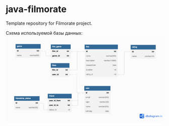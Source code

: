 # java-filmorate
Template repository for Filmorate project.

Схема используемой базы данных:
![Filmorate.png](Filmorate.png)